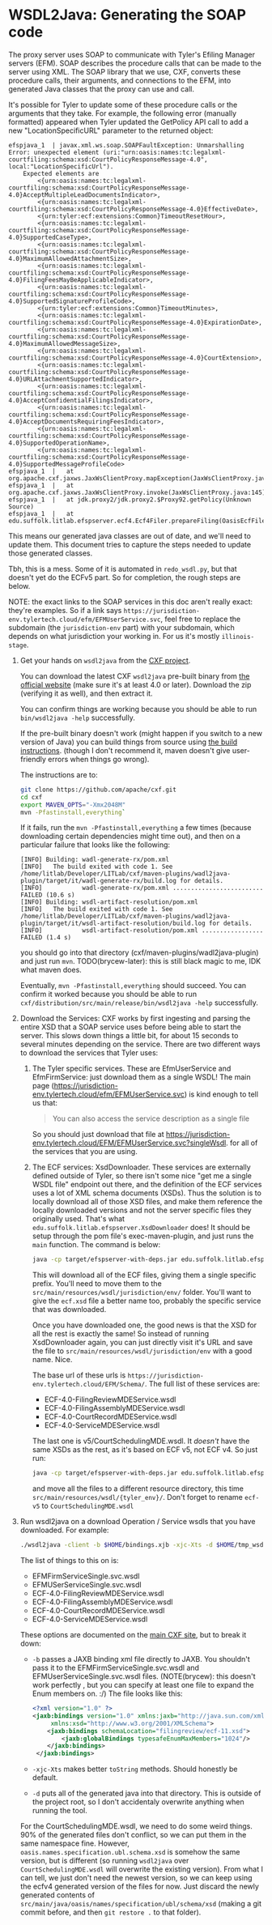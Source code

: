 # WSDL2Java: Generating the SOAP code

The proxy server uses SOAP to communicate with Tyler's Efiling Manager servers (EFM).
SOAP describes the procedure calls that can be made to the server using XML. The SOAP library
that we use, CXF, converts these procedure calls, their arguments, and connections to the EFM,
into generated Java classes that the proxy can use and call.

It's possible for Tyler to update some of these procedure calls or the arguments
that they take. For example, the following error (manually formatted) appeared when Tyler updated the GetPolicy API
call to add a new "LocationSpecificURL" parameter to the returned object:

```log
efspjava_1  | javax.xml.ws.soap.SOAPFaultException: Unmarshalling Error: unexpected element (uri:"urn:oasis:names:tc:legalxml-courtfiling:schema:xsd:CourtPolicyResponseMessage-4.0", local:"LocationSpecificUrl"). 
    Expected elements are 
        <{urn:oasis:names:tc:legalxml-courtfiling:schema:xsd:CourtPolicyResponseMessage-4.0}AcceptMultipleLeadDocumentsIndicator>,
        <{urn:oasis:names:tc:legalxml-courtfiling:schema:xsd:CourtPolicyResponseMessage-4.0}EffectiveDate>,
        <{urn:tyler:ecf:extensions:Common}TimeoutResetHour>,
        <{urn:oasis:names:tc:legalxml-courtfiling:schema:xsd:CourtPolicyResponseMessage-4.0}SupportedCaseType>,
        <{urn:oasis:names:tc:legalxml-courtfiling:schema:xsd:CourtPolicyResponseMessage-4.0}MaximumAllowedAttachmentSize>,
        <{urn:oasis:names:tc:legalxml-courtfiling:schema:xsd:CourtPolicyResponseMessage-4.0}FilingFeesMayBeApplicableIndicator>,
        <{urn:oasis:names:tc:legalxml-courtfiling:schema:xsd:CourtPolicyResponseMessage-4.0}SupportedSignatureProfileCode>,
        <{urn:tyler:ecf:extensions:Common}TimeoutMinutes>,
        <{urn:oasis:names:tc:legalxml-courtfiling:schema:xsd:CourtPolicyResponseMessage-4.0}ExpirationDate>,
        <{urn:oasis:names:tc:legalxml-courtfiling:schema:xsd:CourtPolicyResponseMessage-4.0}MaximumAllowedMessageSize>,
        <{urn:oasis:names:tc:legalxml-courtfiling:schema:xsd:CourtPolicyResponseMessage-4.0}CourtExtension>,
        <{urn:oasis:names:tc:legalxml-courtfiling:schema:xsd:CourtPolicyResponseMessage-4.0}URLAttachmentSupportedIndicator>,
        <{urn:oasis:names:tc:legalxml-courtfiling:schema:xsd:CourtPolicyResponseMessage-4.0}AcceptConfidentialFilingsIndicator>,
        <{urn:oasis:names:tc:legalxml-courtfiling:schema:xsd:CourtPolicyResponseMessage-4.0}AcceptDocumentsRequiringFeesIndicator>,
        <{urn:oasis:names:tc:legalxml-courtfiling:schema:xsd:CourtPolicyResponseMessage-4.0}SupportedOperationName>,
        <{urn:oasis:names:tc:legalxml-courtfiling:schema:xsd:CourtPolicyResponseMessage-4.0}SupportedMessageProfileCode> 
efspjava_1  |   at org.apache.cxf.jaxws.JaxWsClientProxy.mapException(JaxWsClientProxy.java:195)
efspjava_1  |   at org.apache.cxf.jaxws.JaxWsClientProxy.invoke(JaxWsClientProxy.java:145)
efspjava_1  |   at jdk.proxy2/jdk.proxy2.$Proxy92.getPolicy(Unknown Source)
efspjava_1  |   at edu.suffolk.litlab.efspserver.ecf4.Ecf4Filer.prepareFiling(OasisEcfFiler.java:163)
```

This means our generated java classes are out of date, and we'll need to update
them. This document tries to capture the steps needed to update those generated classes.

Tbh, this is a mess. Some of it is automated in `redo_wsdl.py`, but that doesn't yet do the ECFv5 part.
So for completion, the rough steps are below.

NOTE: the exact links to the SOAP services in this doc aren't really exact: they're examples.
So if a link says `https://jurisdiction-env.tylertech.cloud/efm/EFMUserService.svc`, feel free to replace
the subdomain (the `jurisdiction-env` part) with your subdomain, which depends on what jurisdiction your
working in. For us it's mostly `illinois-stage`.

1. Get your hands on `wsdl2java` from the [CXF project](https://cxf.apache.org/).

   You can download the latest CXF `wsdl2java` pre-built binary from
   [the official website](https://cxf.apache.org/download.html) (make sure it's at least 4.0 or later).
   Download the zip (verifying it as well), and then extract it.

   You can confirm things are working because you should be able to run `bin/wsdl2java -help`
   successfully.

   If the pre-built binary doesn't work (might happen if you switch to a new version of Java)
   you can build things from source using [the build instructions](https://github.com/apache/cxf/blob/master/BUILDING.txt).
   (though I don't recommend it, maven doesn't give user-friendly errors when things go wrong).

   The instructions are to:

   ```bash
   git clone https://github.com/apache/cxf.git
   cd cxf
   export MAVEN_OPTS="-Xmx2048M"
   mvn -Pfastinstall,everything`
   ```

   If it fails, run the `mvn -Pfastinstall,everything` a few times (because downloading certain dependencies might time out),
   and then on a particular failure that looks like the following:

   ```log
   [INFO] Building: wadl-generate-rx/pom.xml
   [INFO]   The build exited with code 1. See /home/litlab/Developer/LITLab/cxf/maven-plugins/wadl2java-plugin/target/it/wadl-generate-rx/build.log for details.
   [INFO]           wadl-generate-rx/pom.xml ......................... FAILED (10.6 s)
   [INFO] Building: wsdl-artifact-resolution/pom.xml
   [INFO]   The build exited with code 1. See /home/litlab/Developer/LITLab/cxf/maven-plugins/wadl2java-plugin/target/it/wsdl-artifact-resolution/build.log for details.
   [INFO]           wsdl-artifact-resolution/pom.xml ................. FAILED (1.4 s)
   ```

   you should go into that directory (cxf/maven-plugins/wadl2java-plugin) and just run `mvn`.
   TODO(brycew-later): this is still black magic to me, IDK what maven does.

   Eventually, `mvn -Pfastinstall,everything` should succeed. You can confirm it worked
   because you should be able to run `cxf/distribution/src/main/release/bin/wsdl2java -help`
   successfully.

2. Download the Services:
   CXF works by first ingesting and parsing the entire XSD that a SOAP service uses before
   being able to start the server. This slows down things a little bit, for about 15 seconds to several
   minutes depending on the service. There are two different ways to download the services that Tyler uses:
   1. The Tyler specific services. These are EfmUserService and EfmFirmService: just download them as a single WSDL!
      The main page (<https://jurisdiction-env.tylertech.cloud/efm/EFMUserService.svc>) is kind enough to tell us that:

      > You can also access the service description as a single file

      So you should just download that file at <https://jurisdiction-env.tylertech.cloud/EFM/EFMUserService.svc?singleWsdl>.
      for all of the services that you are using.

   2. The ECF services: XsdDownloader. These services are externally defined outside of Tyler, so there isn't
      some nice "get me a single WSDL file" endpoint out there, and the definition of the ECF services uses a
      lot of XML schema documents (XSDs). Thus the solution is to locally download all of those XSD files, and
      make them reference the locally downloaded versions and not the server specific files they originally used.
      That's what `edu.suffolk.litlab.efspserver.XsdDownloader` does! It should be setup through
      the pom file's exec-maven-plugin, and just runs the `main` function. The command is below:

      ```bash
      java -cp target/efspserver-with-deps.jar edu.suffolk.litlab.efspserver.XsdDownloader https://jurisdiction-env.tylertech.cloud/EFM/Schema/ECF-4.0-FilingReviewMDEService.wsdl ecf
      ```

      This will download all of the ECF files, giving them a single specific prefix. You'll need to move them
      to the `src/main/resources/wsdl/jurisdiction/env/` folder. You'll want to give the `ecf.xsd` file a better name too,
      probably the specific service that was downloaded.

      Once you have downloaded one, the good news is that the XSD for all the rest is exactly the same!
      So instead of running XsdDownloader again, you can just directly visit it's URL and save the file
      to `src/main/resources/wsdl/jurisdiction/env` with a good name. Nice.

      The base url of these urls is `https://jurisdiction-env.tylertech.cloud/EFM/Schema/`.
      The full list of these services are:
      * ECF-4.0-FilingReviewMDEService.wsdl
      * ECF-4.0-FilingAssemblyMDEService.wsdl
      * ECF-4.0-CourtRecordMDEService.wsdl
      * ECF-4.0-ServiceMDEService.wsdl

      The last one is v5/CourtSchedulingMDE.wsdl. It _doesn't_ have the same XSDs as the rest, as it's based on
      ECF v5, not ECF v4. So just run:

      ```bash
      java -cp target/efspserver-with-deps.jar edu.suffolk.litlab.efspserver.XsdDownloader https://jurisdiction-env.tylertech.cloud/EFM/Schema/v5/CourtSchedulingMDE.wsdl ecf-v5
      ```

      and move all the files to a different resource directory, this time `src/main/resources/wsdl/{tyler_env}/`.
      Don't forget to rename `ecf-v5` to `CourtSchedulingMDE.wsdl`


3. Run wsdl2java on a download Operation / Service wsdls that you have downloaded. For example:

   ```bash
   ./wsdl2java -client -b $HOME/bindings.xjb -xjc-Xts -d $HOME/tmp_wsdls/ -verbose ECF-4.0-FilingReviewMDEService.wsdl
   ```

   The list of things to this on is:
   * EFMFirmServiceSingle.svc.wsdl
   * EFMUSerServiceSingle.svc.wsdl
   * ECF-4.0-FilingReviewMDEService.wsdl
   * ECF-4.0-FilingAssemblyMDEService.wsdl
   * ECF-4.0-CourtRecordMDEService.wsdl
   * ECF-4.0-ServiceMDEService.wsdl


   These options are documented on the [main CXF site](http://cxf.apache.org/docs/wsdl-to-java.html),
   but to break it down:

   * `-b` passes a JAXB binding xml file directly to JAXB. You shouldn't pass it to the EFMFirmServiceSingle.svc.wsdl
       and EFMUserServiceSingle.svc.wsdl files.
      (NOTE(brycew): this doesn't work perfectly , but you can specify at least one file to expand the Enum members on. :/)
      The file looks like this:

      ```xml
      <?xml version="1.0" ?>
      <jaxb:bindings version="1.0" xmlns:jaxb="http://java.sun.com/xml/ns/jaxb"
           xmlns:xsd="http://www.w3.org/2001/XMLSchema">
          <jaxb:bindings schemaLocation="filingreview/ecf-11.xsd"> 
              <jaxb:globalBindings typesafeEnumMaxMembers="1024"/>
          </jaxb:bindings>
       </jaxb:bindings>
      ```

   * `-xjc-Xts` makes better `toString` methods. Should honestly be default.
   * `-d` puts all of the generated java into that directory. This is outside of the project root, so I don't accidentaly
     overwrite anything when running the tool.

   For the CourtSchedulingMDE.wsdl, we need to do some weird things. 90% of the generated files don't conflict, so
   we can put them in the same namespace fine. However, `oasis.names.specification.ubl.schema.xsd` is somehow the same version, but is different (so
   running `wsdl2java` over `CourtSchedulingMDE.wsdl` will overwrite the existing version). From what I can tell, we just don't need the newest version,
   so we can keep using the ecfv4 generated version of the files for now. Just discard the newly generated contents of
   `src/main/java/oasis/names/specification/ubl/schema/xsd` (making a git commit before, and then `git restore .` to that folder).


